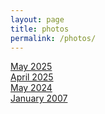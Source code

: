 ```yaml
---
layout: page
title: photos
permalink: /photos/
---
```

[May 2025](https://photos.app.goo.gl/vu3CJ345g7nugx6Q8)  
[April 2025](https://photos.app.goo.gl/W15CwpwiXwf5hdyWA)  
[May 2024](https://photos.app.goo.gl/xeukSEsBGkThSxnG8)  
[January 2007](https://photos.app.goo.gl/qKVDAU2o9FjaqSH46)  
